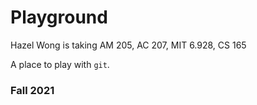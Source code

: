 # Playground

Hazel Wong is taking AM 205, AC 207, MIT 6.928, CS 165

A place to play with `git`.

### Fall 2021
